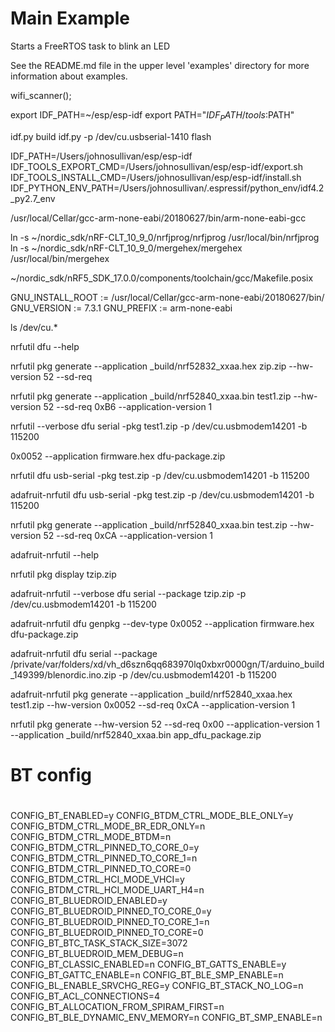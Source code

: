 # Main Example

Starts a FreeRTOS task to blink an LED

See the README.md file in the upper level 'examples' directory for more information about examples.

wifi_scanner();

export IDF_PATH=~/esp/esp-idf
export PATH="$IDF_PATH/tools:$PATH"

idf.py build
idf.py -p /dev/cu.usbserial-1410 flash

IDF_PATH=/Users/johnosullivan/esp/esp-idf
IDF_TOOLS_EXPORT_CMD=/Users/johnosullivan/esp/esp-idf/export.sh
IDF_TOOLS_INSTALL_CMD=/Users/johnosullivan/esp/esp-idf/install.sh
IDF_PYTHON_ENV_PATH=/Users/johnosullivan/.espressif/python_env/idf4.2_py2.7_env

/usr/local/Cellar/gcc-arm-none-eabi/20180627/bin/arm-none-eabi-gcc

ln -s ~/nordic_sdk/nRF-CLT_10_9_0/nrfjprog/nrfjprog /usr/local/bin/nrfjprog
ln -s ~/nordic_sdk/nRF-CLT_10_9_0/mergehex/mergehex /usr/local/bin/mergehex

~/nordic_sdk/nRF5_SDK_17.0.0/components/toolchain/gcc/Makefile.posix

GNU_INSTALL_ROOT := /usr/local/Cellar/gcc-arm-none-eabi/20180627/bin/
GNU_VERSION := 7.3.1
GNU_PREFIX := arm-none-eabi

ls /dev/cu.*

nrfutil dfu --help

nrfutil pkg generate --application _build/nrf52832_xxaa.hex zip.zip --hw-version 52 --sd-req


nrfutil pkg generate --application _build/nrf52840_xxaa.bin test1.zip --hw-version 52 --sd-req 0xB6 --application-version 1

nrfutil --verbose dfu serial -pkg test1.zip -p /dev/cu.usbmodem14201 -b 115200

0x0052 --application firmware.hex dfu-package.zip

nrfutil dfu usb-serial -pkg test.zip -p /dev/cu.usbmodem14201 -b 115200

adafruit-nrfutil dfu usb-serial -pkg test.zip -p /dev/cu.usbmodem14201 -b 115200

nrfutil pkg generate --application _build/nrf52840_xxaa.bin test.zip --hw-version 52 --sd-req 0xCA --application-version 1

adafruit-nrfutil --help

nrfutil pkg display tzip.zip

adafruit-nrfutil --verbose dfu serial --package tzip.zip -p /dev/cu.usbmodem14201 -b 115200

adafruit-nrfutil dfu genpkg --dev-type 0x0052 --application firmware.hex dfu-package.zip

adafruit-nrfutil dfu serial --package /private/var/folders/xd/vh_d6szn6qq683970lq0xbxr0000gn/T/arduino_build_149399/blenordic.ino.zip -p /dev/cu.usbmodem14201 -b 115200

adafruit-nrfutil pkg generate --application _build/nrf52840_xxaa.hex test1.zip --hw-version 0x0052 --sd-req 0xCA --application-version 1


nrfutil pkg generate --hw-version 52 --sd-req 0x00 --application-version 1 --application _build/nrf52840_xxaa.bin  app_dfu_package.zip

#
# BT config
#
CONFIG_BT_ENABLED=y
CONFIG_BTDM_CTRL_MODE_BLE_ONLY=y
CONFIG_BTDM_CTRL_MODE_BR_EDR_ONLY=n
CONFIG_BTDM_CTRL_MODE_BTDM=n
CONFIG_BTDM_CTRL_PINNED_TO_CORE_0=y
CONFIG_BTDM_CTRL_PINNED_TO_CORE_1=n
CONFIG_BTDM_CTRL_PINNED_TO_CORE=0
CONFIG_BTDM_CTRL_HCI_MODE_VHCI=y
CONFIG_BTDM_CTRL_HCI_MODE_UART_H4=n
CONFIG_BT_BLUEDROID_ENABLED=y
CONFIG_BT_BLUEDROID_PINNED_TO_CORE_0=y
CONFIG_BT_BLUEDROID_PINNED_TO_CORE_1=n
CONFIG_BT_BLUEDROID_PINNED_TO_CORE=0
CONFIG_BT_BTC_TASK_STACK_SIZE=3072
CONFIG_BT_BLUEDROID_MEM_DEBUG=n
CONFIG_BT_CLASSIC_ENABLED=n
CONFIG_BT_GATTS_ENABLE=y
CONFIG_BT_GATTC_ENABLE=n
CONFIG_BT_BLE_SMP_ENABLE=n
CONFIG_BL_ENABLE_SRVCHG_REG=y
CONFIG_BT_STACK_NO_LOG=n
CONFIG_BT_ACL_CONNECTIONS=4
CONFIG_BT_ALLOCATION_FROM_SPIRAM_FIRST=n
CONFIG_BT_BLE_DYNAMIC_ENV_MEMORY=n
CONFIG_BT_SMP_ENABLE=n
